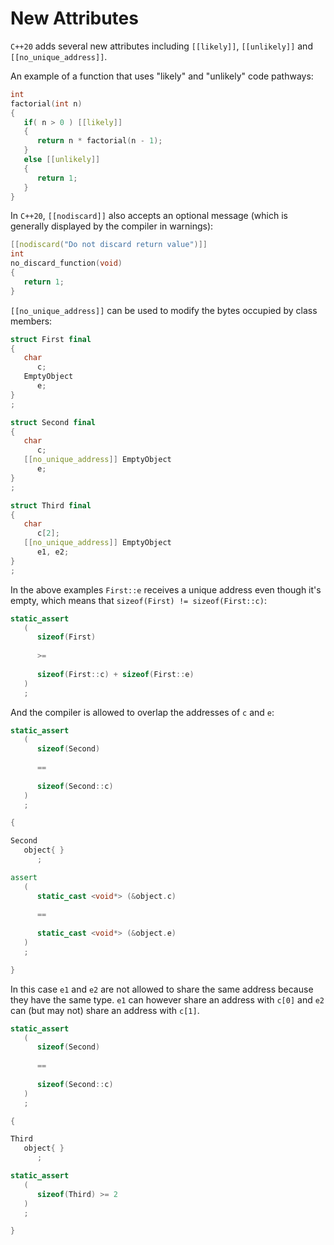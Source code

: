 # New Attributes

`C++20` adds several new attributes including `[[likely]]`, `[[unlikely]]` and 
`[[no_unique_address]]`.

An example of a function that uses "likely" and "unlikely" code pathways:

```c++
int
factorial(int n)
{
   if( n > 0 ) [[likely]]
   {
      return n * factorial(n - 1);
   }
   else [[unlikely]]
   {
      return 1;
   }
}
```

In `C++20`, `[[nodiscard]]` also accepts an optional message (which is generally displayed by the compiler in warnings):

```c++
[[nodiscard("Do not discard return value")]]
int
no_discard_function(void)
{
   return 1;
}
```

`[[no_unique_address]]` can be used to modify the bytes occupied by class members:

```c++
struct First final
{
   char
      c;
   EmptyObject
      e;
}
;

struct Second final
{
   char
      c;
   [[no_unique_address]] EmptyObject
      e;
}
;

struct Third final
{
   char
      c[2];
   [[no_unique_address]] EmptyObject
      e1, e2;
}
;
```

In the above examples `First::e` receives a unique address even though it's empty, which means that `sizeof(First) != sizeof(First::c)`:

```c++
static_assert
   (
      sizeof(First)
      
      >=
      
      sizeof(First::c) + sizeof(First::e)
   )
   ;
```

And the compiler is allowed to overlap the addresses of `c` and `e`:

```c++
static_assert
   (
      sizeof(Second)
      
      ==
      
      sizeof(Second::c)
   )
   ;

{

Second
   object{ }
      ;

assert
   (
      static_cast <void*> (&object.c)
      
      ==
      
      static_cast <void*> (&object.e)
   )
   ;

}
```

In this case `e1` and `e2` are not allowed to share the same address because they have the same type. `e1` can however share an address with `c[0]` and `e2` can (but may not) share an address with `c[1]`.

```c++
static_assert
   (
      sizeof(Second)
      
      ==
      
      sizeof(Second::c)
   )
   ;

{

Third
   object{ }
      ;

static_assert
   (
      sizeof(Third) >= 2
   )
   ;

}
```



